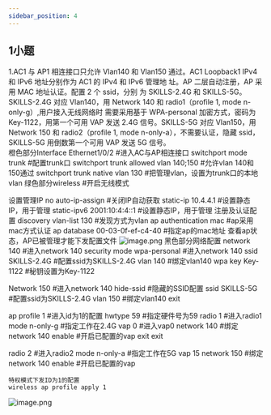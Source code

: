 ```yaml
---
sidebar_position: 4
---
```


## 1小题 
1.AC1 与 AP1 相连接口只允许 Vlan140 和 Vlan150 通过。AC1 Loopback1 IPv4 和 IPv6 地址分别作为 AC1 的 IPv4 和 IPv6 管理地 址。AP 二层自动注册，AP 采用 MAC 地址认证。配置 2 个 ssid，分别 为 SKILLS-2.4G 和 SKILLS-5G。SKILLS-2.4G 对应 Vlan140，用 Network 140 和 radio1（profile 1, mode n-only-g）,用户接入无线网络时 需要采用基于 WPA-personal 加密方式，密码为 Key-1122，用第一个可用 VAP 发送 2.4G 信号。SKILLS-5G 对应 Vlan150，用 Network 150 和 radio2（profile 1, mode n-only-a），不需要认证，隐藏 ssid， SKILLS-5G 用倒数第一个可用 VAP 发送 5G 信号。  
橙色部分Interface Ethernet1/0/2  			#进入AC与AP相连接口
switchport mode trunk   			#配置trunk口
switchport trunk allowed vlan 140;150   #允许vlan 140和150通过
switchport trunk native vlan 130		#把管理vlan，设置为trunk口的本地vlan
绿色部分wireless			#开启无线模式

设置管理IP
no auto-ip-assign	          #关闭IP自动获取
static-ip  10.4.4.1		  #设置静态IP，用于管理
static-ipv6  2001:10:4:4::1 #设置静态IP，用于管理
注册及认证配置
discovery vlan-list 130	  	   #发现方式为vlan
ap authentication mac	  	   #ap采用mac方式认证
ap database 00-03-0f-ef-c4-40 #指定ap的mac地址
查看ap状态，AP已被管理才能下发配置文件
![image.png](https://cdn.nlark.com/yuque/0/2024/png/33622884/1714650393754-03980403-981f-4bd0-a5b9-2928ae91a3ea.png#averageHue=%23090705&clientId=u3a344a6b-e340-4&from=paste&height=227&id=u909c6cc0&originHeight=227&originWidth=1624&originalType=binary&ratio=1&rotation=0&showTitle=false&size=26827&status=done&style=none&taskId=u8a75f2fe-cf64-43cf-96b1-2b228f4d36e&title=&width=1624)
黑色部分网络配置
network 140				 #进入network 140
security mode wpa-personal  #进入network 140 
ssid SKILLS-2.4G			 #配置ssid为SKILLS-2.4G
vlan 140					#绑定vlan140
wpa key Key-1122			#秘钥设置为Key-1122

Network 150	  			#进入network 140
hide-ssid		 			#隐藏的SSID配置
ssid SKILLS-5G 			#配置ssid为SKILLS-2.4G
vlan 150 					#绑定vlan140
exit


ap profile 1	#进入id为1的配置
hwtype 59	#指定硬件号为59
radio 1		#进入radio1
mode n-only-g #指定工作在2.4G
vap 0		#进入vap0
network 140    #绑定network 140 
enable		#开启已配置的vap
exit
exit

radio 2		   #进入radio2
mode n-only-a  #指定工作在5G
vap 15
network 150	  #绑定network 140
enable		  #开启已配置的vap
```
特权模式下发ID为1的配置
wireless ap profile apply 1   
```
![image.png](https://cdn.nlark.com/yuque/0/2024/png/33622884/1714721097313-6fe8cd56-bf15-44b5-9d91-1c58a4286fbe.png#averageHue=%23fbf8f6&clientId=ue8849fc4-00be-4&from=paste&height=405&id=ue85af062&originHeight=405&originWidth=1433&originalType=binary&ratio=1&rotation=0&showTitle=false&size=51662&status=done&style=none&taskId=uf6b9db17-0115-46da-b44e-6f971a1b56b&title=&width=1433)
